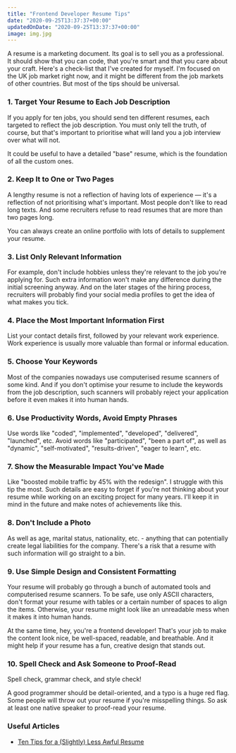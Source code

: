 ```yaml
---
title: "Frontend Developer Resume Tips"
date: "2020-09-25T13:37:37+00:00"
updatedOnDate: "2020-09-25T13:37:37+00:00"
image: img.jpg
---
```


A resume is a marketing document. Its goal is to sell you as a professional. It should show that you can code, that you're smart and that you care about your craft. Here's a check-list that I've created for myself. I'm focused on the UK job market right now, and it might be different from the job markets of other countries. But most of the tips should be universal.

### 1. Target Your Resume to Each Job Description

If you apply for ten jobs, you should send ten different resumes, each targeted to reflect the job description. You must only tell the truth, of course, but that's important to prioritise what will land you a job interview over what will not.

It could be useful to have a detailed "base" resume, which is the foundation of all the custom ones.

### 2. Keep It to One or Two Pages

A lengthy resume is not a reflection of having lots of experience — it's a reflection of not prioritising what's important. Most people don't like to read long texts. And some recruiters refuse to read resumes that are more than two pages long.

You can always create an online portfolio with lots of details to supplement your resume.

### 3. List Only Relevant Information

For example, don't include hobbies unless they're relevant to the job you're applying for. Such extra information won't make any difference during the initial screening anyway. And on the later stages of the hiring process, recruiters will probably find your social media profiles to get the idea of what makes you tick.

### 4. Place the Most Important Information First

List your contact details first, followed by your relevant work experience. Work experience is usually more valuable than formal or informal education.

### 5. Choose Your Keywords

Most of the companies nowadays use computerised resume scanners of some kind. And if you don't optimise your resume to include the keywords from the job description, such scanners will probably reject your application before it even makes it into human hands.

### 6. Use Productivity Words, Avoid Empty Phrases

Use words like "coded", "implemented", "developed", "delivered", "launched", etc. Avoid words like "participated", "been a part of", as well as "dynamic", "self-motivated", "results-driven", "eager to learn", etc.

### 7. Show the Measurable Impact You've Made

Like "boosted mobile traffic by 45% with the redesign". I struggle with this tip the most. Such details are easy to forget if you're not thinking about your resume while working on an exciting project for many years. I'll keep it in mind in the future and make notes of achievements like this.

### 8. Don't Include a Photo

As well as age, marital status, nationality, etc. - anything that can potentially create legal liabilities for the company. There's a risk that a resume with such information will go straight to a bin.

### 9. Use Simple Design and Consistent Formatting

Your resume will probably go through a bunch of automated tools and computerised resume scanners. To be safe, use only ASCII characters, don't format your resume with tables or a certain number of spaces to align the items. Otherwise, your resume might look like an unreadable mess when it makes it into human hands.

At the same time, hey, you're a frontend developer! That's your job to make the content look nice, be well-spaced, readable, and breathable. And it might help if your resume has a fun, creative design that stands out.

### 10. Spell Check and Ask Someone to Proof-Read

Spell check, grammar check, and style check!

A good programmer should be detail-oriented, and a typo is a huge red flag. Some people will throw out your resume if you're misspelling things. So ask at least one native speaker to proof-read your resume.

### Useful Articles

- [Ten Tips for a (Slightly) Less Awful Resume](http://steve-yegge.blogspot.com/2007/09/ten-tips-for-slightly-less-awful-resume.html)
